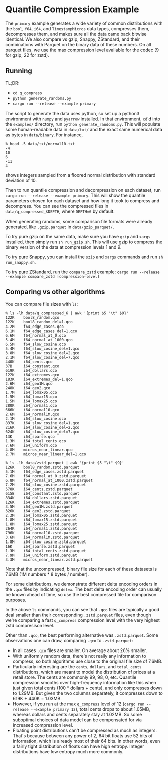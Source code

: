 # Quantile Compression Example

The `primary` example generates a wide variety of common distributions
with the `bool`, `f64`, `i64`, and `TimestampMicros` data types,
compresses them, decompresses them, and makes sure
all the data came back bitwise identical.
We also compare vs
gzip, Snappy, ZStandard, and their combinations with Parquet
on the binary data of these numbers.
On all parquet files, we use the max compression level available for the
codec (9 for gzip, 22 for zstd).

## Running

TL;DR:
* `cd q_compress`
* `python generate_randoms.py`
* `cargo run --release --example primary`

The script to generate the data uses python, so set up a python3
environment with `numpy` and `pyarrow` installed.
In that environment, `cd`'d into the `examples/` directory, run
`python generate_randoms.py`.
This will populate some human-readable data in `data/txt/` and
the exact same numerical data as bytes in `data/binary`.
For instance,
```
% head -5 data/txt/normal10.txt
-4
10
6
-11
4
```
shows integers sampled from a floored normal distribution with standard
deviation of 10.

Then to run quantile compression and decompression on each dataset, run
`cargo run --release --example primary`.
This will show the quantile parameters chosen for each dataset and how long
it took to compress and decompress.
You can see the compressed files in `data/q_compressed_$DEPTH`, where `DEPTH=6`
by default.

When generating randoms, some comparison file formats were already generated,
like `.gzip.parquet` in `data/gzip_parquet/`.

To try pure gzip on the same data,
make sure you have `gzip` and `xargs` installed,
then simply run `sh run_gzip.sh`.
This will use gzip to compress the binary version of the data at compression
levels 1 and 9.

To try pure Snappy,
you can install the `szip` and `xargs` commands and run `sh run_snappy.sh`.

To try pure ZStandard, run the `compare_zstd` example:
`cargo run --release --example compare_zstd [compression-level]`

## Comparing vs other algorithms

You can compare file sizes with `ls`:
```
% ls -lh data/q_compressed_6 | awk '{print $5 "\t" $9}'
122K	bool8_random.qco
122K	bool8_random_del=1.qco
4.2M	f64_edge_cases.qco
6.1M	f64_edge_cases_del=1.qco
6.6M	f64_normal_at_0.qco
5.4M	f64_normal_at_1000.qco
6.5M	f64_slow_cosine.qco
5.4M	f64_slow_cosine_del=1.qco
3.8M	f64_slow_cosine_del=2.qco
2.1M	f64_slow_cosine_del=7.qco
440K	i64_cents.qco
37B     i64_constant.qco
619K	i64_dollars.qco
122K	i64_extremes.qco
183K	i64_extremes_del=1.qco
2.6M	i64_geo1M.qco
248K	i64_geo2.qco
1.7M	i64_lomax05.qco
1.5M	i64_lomax15.qco
1.5M	i64_lomax25.qco
280K	i64_normal1.qco
666K	i64_normal10.qco
2.6M	i64_normal1M.qco
2.1M	i64_slow_cosine.qco
837K	i64_slow_cosine_del=1.qco
216K	i64_slow_cosine_del=2.qco
624K	i64_slow_cosine_del=7.qco
13K     i64_sparse.qco
1.3M	i64_total_cents.qco
7.6M	i64_uniform.qco
4.8M	micros_near_linear.qco
2.7M	micros_near_linear_del=1.qco

% ls -lh data/zstd_parquet | awk '{print $5 "\t" $9}' 
126K	bool8_random.zstd.parquet
5.1M	f64_edge_cases.zstd.parquet
7.6M	f64_normal_at_0.zstd.parquet
6.8M	f64_normal_at_1000.zstd.parquet
7.2M	f64_slow_cosine.zstd.parquet
578K	i64_cents.zstd.parquet
615B	i64_constant.zstd.parquet
834K	i64_dollars.zstd.parquet
126K	i64_extremes.zstd.parquet
3.5M	i64_geo1M.zstd.parquet
326K	i64_geo2.zstd.parquet
2.3M	i64_lomax05.zstd.parquet
1.8M	i64_lomax15.zstd.parquet
1.8M	i64_lomax25.zstd.parquet
264K	i64_normal1.zstd.parquet
796K	i64_normal10.zstd.parquet
3.6M	i64_normal1M.zstd.parquet
1.8M	i64_slow_cosine.zstd.parquet
16K     i64_sparse.zstd.parquet
1.3M	i64_total_cents.zstd.parquet
7.9M	i64_uniform.zstd.parquet
3.3M	micros_near_linear.zstd.parquet
```

Note that the uncompressed, binary file size for each of these datasets
is 7.6MB (1M numbers * 8 bytes / number).

For some distributions, we demonstrate different delta encoding orders
in the `.qco` files by indicating `del=x`.
The best delta encoding order can usually be known ahead of time, so use the
best compressed file for comparison purposes.

In the above `ls` commands,
you can see that `.qco` files are typically a good deal smaller
than their corresponding `.zstd.parquet` files,
even though we're comparing a fast `q_compress` compression level with the
very highest zstd compresison level.

Other than `.qco`, the best performing alternative was `.zstd.parquet`.
Some observations one can draw, comparing `.qco` to `.zstd.parquet`:
* In all cases `.qco` files are smaller.
  On average about 26% smaller.
* With uniformly random data, there's not really any information to compress,
  so both algorithms use close to the original file size of 7.6MB.
* Particularly interesting are the `cents`, `dollars`, and `total_cents`
  distributions, which are meant to model the distribution of prices
  at a retail store.
  The cents are commonly 99, 98, 0, etc.
  Quantile compression smooths over high-frequency information like this
  when just given total cents (100 * dollars + cents), and only compresses
  down to 1.29MB.
  But given the two columns separately, it compresses down to
  619K + 440K = 1.03MB.
* However, if you run at the max `q_compress` level of 12
  (`cargo run --release --example primary 12`),
  total cents drops to about 1.05MB, whereas dollars and cents separately
  stay at 1.02MB.
  So some suboptimal choices of data model can be compensated for via
  increased compression level.
* Floating point distributions can't be compressed as much as integers.
  That's because between any power of 2, 64 bit floats use 52 bits of
  information, which is already most of their 64 bits.
  In other words, even a fairly tight distribution of floats can have high
  entropy.
  Integer distributions have low entropy much more commonly.

